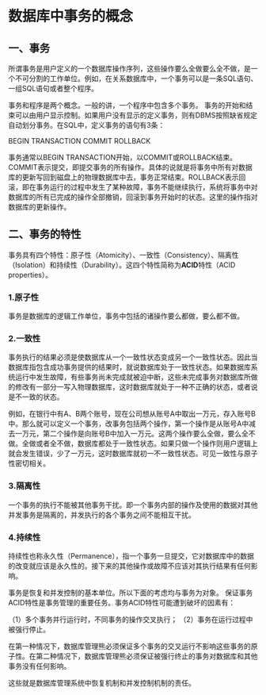 # 数据库中事务的概念

## 一、事务 

所谓事务是用户定义的一个数据库操作序列，这些操作要么全做要么全不做，是一个不可分割的工作单位。例如，在关系数据库中，一个事务可以是一条SQL语句、一组SQL语句或者整个程序。 

事务和程序是两个概念。一般的讲，一个程序中包含多个事务。 
事务的开始和结束可以由用户显示控制。如果用户没有显示的定义事务，则有DBMS按照缺省规定自动划分事务。在SQL中，定义事务的语句有3条： 

BEGIN TRANSACTION 
COMMIT 
ROLLBACK 

事务通常以BEGIN TRANSACTION开始，以COMMIT或ROLLBACK结束。COMMIT表示提交，即提交事务的所有操作。具体的说就是将事务中所有对数据库的更新写回到磁盘上的物理数据库中去，事务正常结束。ROLLBACK表示回滚，即在事务运行的过程中发生了某种故障，事务不能继续执行，系统将事务中对数据库的所有已完成的操作全部撤销，回滚到事务开始时的状态。这里的操作指对数据库的更新操作。 

## 二、事务的特性

事务具有四个特性：原子性（Atomicity）、一致性（Consistency）、隔离性（Isolation）和持续性（Durability）。这四个特性简称为**ACID**特性（ACID properties）。 

### 1.原子性 

事务是数据库的逻辑工作单位，事务中包括的诸操作要么都做，要么都不做。 

### 2.一致性 

事务执行的结果必须是使数据库从一个一致性状态变成另一个一致性状态。因此当数据库指包含成功事务提供的结果时，就说数据库处于一致性状态。如果数据库系统运行中发生故障，有些事务尚未完成就被迫中断，这些未完成事务对数据库所做的修改有一部分一写入物理数据库，这时数据库就处于一种不正确的状态，或者说是不一致的状态。

例如，在银行中有A、B两个账号，现在公司想从账号A中取出一万元，存入账号B中。那么就可以定义一个事务，改事务包括两个操作，第一个操作是从账号A中减去一万元，第二个操作是向账号B中加入一万元。这两个操作要么全做，要么全不做。全做或者全不做，数据库都处于一致性状态。如果只做一个操作则用户逻辑上就会发生错误，少了一万元，这时数据库就初一不一致性状态。可见一致性与原子性密切相关。 

### 3.隔离性 

一个事务的执行不能被其他事务干扰。即一个事务内部的操作及使用的数据对其他并发事务是隔离的，并发执行的各个事务之间不能相互干扰。 

### 4.持续性 

持续性也称永久性（Permanence），指一个事务一旦提交，它对数据库中的数据的改变就应该是永久性的。接下来的其他操作或故障不应该对其执行结果有任何影响。 

事务是恢复和并发控制的基本单位。所以下面的考虑均与事务为对象。 
保证事务ACID特性是事务管理的重要任务。事务ACID特性可能遭到破坏的因素有： 

（1）多个事务并行运行时，不同事务的操作交叉执行； 
（2）事务在运行过程中被强行停止。 

在第一种情况下，数据库管理熊必须保证多个事务的交叉运行不影响这些事务的原子性。在第二种情况下，数据库管理熊必须保证被强行终止的事务对数据库和其他事务没有任何影响。 

这些就是数据库管理系统中恢复机制和并发控制机制的责任。